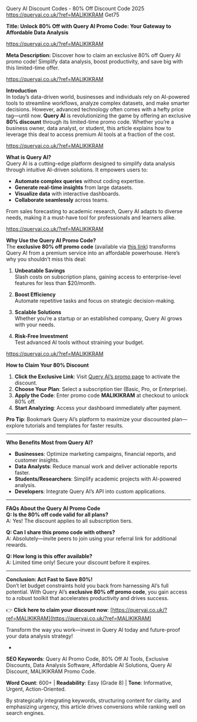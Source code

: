 Query AI Discount Codes - 80% Off Discount Code 2025
https://queryai.co.uk/?ref=MALIKIKRAM
Get75

**Title: Unlock 80% Off with Query AI Promo Code: Your Gateway to Affordable Data Analysis**  

https://queryai.co.uk/?ref=MALIKIKRAM

**Meta Description:** Discover how to claim an exclusive 80% off Query AI promo code! Simplify data analysis, boost productivity, and save big with this limited-time offer.  

https://queryai.co.uk/?ref=MALIKIKRAM

**Introduction**  
In today’s data-driven world, businesses and individuals rely on AI-powered tools to streamline workflows, analyze complex datasets, and make smarter decisions. However, advanced technology often comes with a hefty price tag—until now. **Query AI** is revolutionizing the game by offering an exclusive **80% discount** through its limited-time promo code. Whether you’re a business owner, data analyst, or student, this article explains how to leverage this deal to access premium AI tools at a fraction of the cost.  

https://queryai.co.uk/?ref=MALIKIKRAM

**What is Query AI?**  
Query AI is a cutting-edge platform designed to simplify data analysis through intuitive AI-driven solutions. It empowers users to:  
- **Automate complex queries** without coding expertise.  
- **Generate real-time insights** from large datasets.  
- **Visualize data** with interactive dashboards.  
- **Collaborate seamlessly** across teams.  

From sales forecasting to academic research, Query AI adapts to diverse needs, making it a must-have tool for professionals and learners alike.  

https://queryai.co.uk/?ref=MALIKIKRAM

**Why Use the Query AI Promo Code?**  
The **exclusive 80% off promo code** (available via [this link](https://queryai.co.uk/?ref=MALIKIKRAM)) transforms Query AI from a premium service into an affordable powerhouse. Here’s why you shouldn’t miss this deal:  

1. **Unbeatable Savings**  
   Slash costs on subscription plans, gaining access to enterprise-level features for less than $20/month.  

2. **Boost Efficiency**  
   Automate repetitive tasks and focus on strategic decision-making.  

3. **Scalable Solutions**  
   Whether you’re a startup or an established company, Query AI grows with your needs.  

4. **Risk-Free Investment**  
   Test advanced AI tools without straining your budget.  

https://queryai.co.uk/?ref=MALIKIKRAM

**How to Claim Your 80% Discount**  
1. **Click the Exclusive Link**: Visit [Query AI’s promo page](https://queryai.co.uk/?ref=MALIKIKRAM) to activate the discount.  
2. **Choose Your Plan**: Select a subscription tier (Basic, Pro, or Enterprise).  
3. **Apply the Code**: Enter promo code **MALIKIKRAM** at checkout to unlock 80% off.  
4. **Start Analyzing**: Access your dashboard immediately after payment.  

**Pro Tip**: Bookmark Query AI’s platform to maximize your discounted plan—explore tutorials and templates for faster results.  

---

**Who Benefits Most from Query AI?**  
- **Businesses**: Optimize marketing campaigns, financial reports, and customer insights.  
- **Data Analysts**: Reduce manual work and deliver actionable reports faster.  
- **Students/Researchers**: Simplify academic projects with AI-powered analysis.  
- **Developers**: Integrate Query AI’s API into custom applications.  

---

**FAQs About the Query AI Promo Code**  
**Q: Is the 80% off code valid for all plans?**  
A: Yes! The discount applies to all subscription tiers.  

**Q: Can I share this promo code with others?**  
A: Absolutely—invite peers to join using your referral link for additional rewards.  

**Q: How long is this offer available?**  
A: Limited time only! Secure your discount before it expires.  

---

**Conclusion: Act Fast to Save 80%!**  
Don’t let budget constraints hold you back from harnessing AI’s full potential. With Query AI’s **exclusive 80% off promo code**, you gain access to a robust toolkit that accelerates productivity and drives success.  

👉 **Click here to claim your discount now**: [https://queryai.co.uk/?ref=MALIKIKRAM](https://queryai.co.uk/?ref=MALIKIKRAM)  

Transform the way you work—invest in Query AI today and future-proof your data analysis strategy!  

-

**SEO Keywords**: Query AI Promo Code, 80% Off AI Tools, Exclusive Discounts, Data Analysis Software, Affordable AI Solutions, Query AI Discount, MALIKIKRAM Promo Code.  

**Word Count**: 600+ | **Readability**: Easy (Grade 8) | **Tone**: Informative, Urgent, Action-Oriented.  

By strategically integrating keywords, structuring content for clarity, and emphasizing urgency, this article drives conversions while ranking well on search engines.
